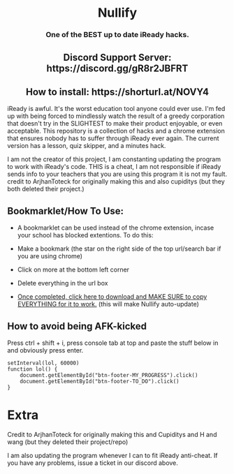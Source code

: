 <h1 align="center">Nullify</h1>
<h3 align="center">One of the BEST up to date iReady hacks.</h3>
<h2 align="center">Discord Support Server: https://discord.gg/gR8r2JBFRT</h2>
<h2 align="center">How to install: https://shorturl.at/NOVY4</h2>

iReady is awful. It's the worst education tool anyone could ever use. I'm fed up with being forced to mindlessly watch the result of a greedy corporation that doesn't try in the SLIGHTEST to make their product enjoyable, or even acceptable. This repository is a collection of hacks and a chrome extension that ensures nobody has to suffer through iReady ever again. The current version has a lesson, quiz skipper, and a minutes hack.

I am not the creator of this project, I am constanting updating the program to work with iReady's code. THIS is a cheat, I am not responsible if iReady sends info to your teachers that you are using this program it is not my fault. credit to ArjhanToteck for originally making this and also cupiditys (but they both deleted their project.) 

## Bookmarklet/How To Use:

- A bookmarklet can be used instead of the chrome extension, incase your school has blocked extentions. To do this:

-   Make a bookmark (the star on the right side of the top url/search bar if you are using chrome)
-   Click on more at the bottom left corner
-    Delete everything in the url box
   - <a href="https://github.com/notplu/iReady-Overload/blob/main/CLICK%20HERE%20TO%20INSTALL/README.txt">Once completed, click here to download and MAKE SURE to copy EVERYTHING for it to work.</a> 
    (this will make Nullify auto-update)
    

## How to avoid being AFK-kicked

Press ctrl + shift + i, press console tab at top and paste the stuff below in and obviously press enter.
```
setInterval(lol, 60000)
function lol() {
    document.getElementById("btn-footer-MY_PROGRESS").click()
    document.getElementById("btn-footer-TO_DO").click()
}
```
# Extra

Credit to ArjhanToteck for originally making this and Cupiditys and H and wang (but they deleted their project/repo)

I am also updating the program whenever I can to fit iReady anti-cheat. If you have any problems, issue a ticket in our discord above.
